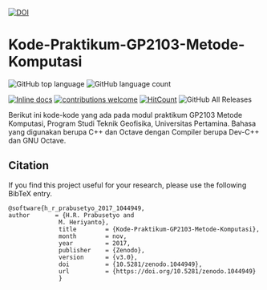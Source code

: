 <a href="https://zenodo.org/badge/latestdoi/107483319"><img src="https://zenodo.org/badge/107483319.svg" alt="DOI"></a>

# Kode-Praktikum-GP2103-Metode-Komputasi

![GitHub top language](https://img.shields.io/github/languages/top/Metkom/Kode-Praktikum-GP2103-Metode-Komputasi.svg)
![GitHub language count](https://img.shields.io/github/languages/count/Metkom/Kode-Praktikum-GP2103-Metode-Komputasi.svg)

[![Inline docs](http://inch-ci.org/github/dwyl/hapi-auth-jwt2.svg?branch=master)](http://inch-ci.org/Metkom/Kode-Praktikum-GP2103-Metode-Komputasi/hapi-auth-jwt2)
[![contributions welcome](https://img.shields.io/badge/contributions-welcome-brightgreen.svg?style=flat)](https://github.com/Metkom/Kode-Praktikum-GP2103-Metode-Komputasi/issues)
[![HitCount](http://hits.dwyl.com/Metkom/Kode-Praktikum-GP2103-Metode-Komputasi.svg)](http://hits.dwyl.com/Metkom/Kode-Praktikum-GP2103-Metode-Komputasi)
![GitHub All Releases](https://img.shields.io/github/downloads/Metkom/Kode-Praktikum-GP2103-Metode-Komputasi/total.svg)


Berikut ini kode-kode yang ada pada modul praktikum GP2103 Metode Komputasi, Program Studi Teknik Geofisika, Universitas Pertamina.
Bahasa yang digunakan berupa C++ dan Octave dengan Compiler berupa Dev-C++ dan GNU Octave.

## Citation
If you find this project useful for your research, please use the following BibTeX entry.
    
    @software{h_r_prabusetyo_2017_1044949,
    author       = {H.R. Prabusetyo and
                  M. Heriyanto},
                  title        = {Kode-Praktikum-GP2103-Metode-Komputasi},
                  month        = nov,
                  year         = 2017,
                  publisher    = {Zenodo},
                  version      = {v3.0},
                  doi          = {10.5281/zenodo.1044949},
                  url          = {https://doi.org/10.5281/zenodo.1044949}
                  }
